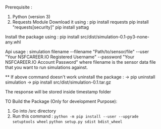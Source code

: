 Prerequisite :
1. Python (version 3)
2. Requests Module
	Download it using :
    	pip install requests
	    pip install "requests[security]"
        pip install yattag

Install the package using :
pip install src/dist/simulation-0.1-py3-none-any.whl


Api usage :
simulation filename --filename "Path/to/sensor/file" --user "Your NSFCAREER.IO Registered Username" --password "Your NSFCAREER.IO Account Password"
where filename is the sensor data file that you want to run simulations against.

** If above command doesn't work uninstall the package :
-> pip uninstall simulation
-> pip install src/dist/simulation-0.1.tar.gz

The response will be stored inside timestamp folder

TO Build the Package (Only for development Purpose):
1. Go into /src directory
2. Run this command :
   ```python -m pip install --user --upgrade setuptools wheel```
   ```python setup.py sdist bdist_wheel```
